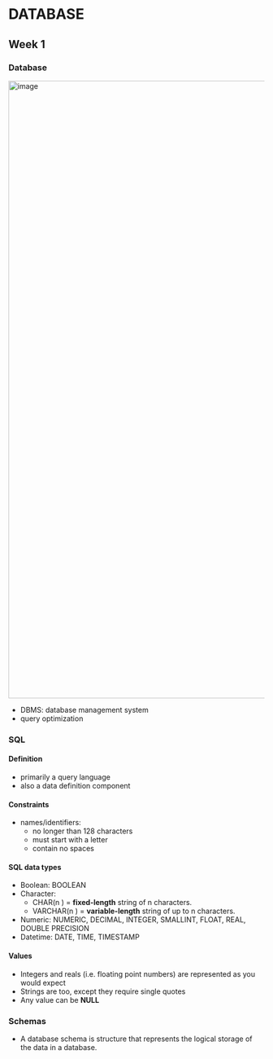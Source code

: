 # DATABASE
## Week 1
### Database
<img width="1213" alt="image" src="https://github.com/user-attachments/assets/9d8b2a0e-cee4-4163-9130-d84e26b13846">

- DBMS: database management system
- query optimization

### SQL

#### Definition
- primarily a query language
- also a data definition component

#### Constraints
- names/identifiers:
  - no longer than 128 characters
  - must start with a letter
  - contain no spaces
  
#### SQL data types
  - Boolean: BOOLEAN
  - Character: 
     - CHAR(n ) = **fixed-length** string of n  characters.
     - VARCHAR(n ) = **variable-length** string of up to n  characters.
  - Numeric: NUMERIC, DECIMAL, INTEGER, SMALLINT, FLOAT, REAL, DOUBLE PRECISION
  - Datetime: DATE, TIME, TIMESTAMP

#### Values
- Integers and reals (i.e. floating point numbers) are represented as you would expect
- Strings are too, except they require single quotes
- Any value can be **NULL**




### Schemas

- A database schema is structure that represents the logical storage of the data in a database.
